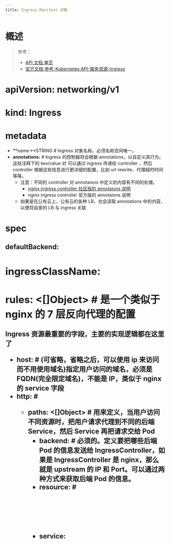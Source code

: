 ```yaml
---
title: Ingress Manifest 详解
---
```


# 概述

> 参考：
>
> - [API 文档,单页](https://kubernetes.io/docs/reference/generated/kubernetes-api/v1.21/#ingress-v1-networking-k8s-io)
> - [官方文档,参考-Kubernetes API-服务资源-Ingress](https://kubernetes.io/docs/reference/kubernetes-api/service-resources/ingress-v1/)

# apiVersion: networking/v1

# kind: Ingress

# metadata

- **name:**STRING # Ingress 对象名称。必须名称空间唯一。
- **annotations:** # Ingress 的控制器将会根据 annotations，以自定义其行为。这些注释下的 kev/value 对 可以通过 ingress 传递给 controller ，然后 controller 根据这些信息进行更详细的配置，比如 url rewrite、代理超时时间等等。
  - 注意：不同的 controller 对 annotaions 中定义的内容有不同的处理。
    - [nginx ingress controller 社区版的 annotaions 说明](https://kubernetes.github.io/ingress-nginx/user-guide/nginx-configuration/annotations/)
    - nginx ingress controller 官方版的 annotaions 说明
  - 如果是在公有云上，公有云的各种 LB，也会读取 annotations 中的内容，以便将自家的 LB 与 ingress 关联

# spec

## defaultBackend: <Object>

## ingressClassName: <STRING>

## rules: <\[]Object> # 是一个类似于 nginx 的 7 层反向代理的配置

Ingress 资源最重要的字段，主要的实现逻辑都在这里了

- **host: <STRING>** # (可省略，省略之后，可以使用 ip 来访问而不用使用域名)指定用户访问的域名，必须是 FQDN(完全限定域名)，不能是 IP，类似于 nginx 的 service 字段
- **http: <Object>** #
  - **paths: <\[]Object>** # 用来定义，当用户访问不同资源时，把用户请求代理到不同的后端 Service，然后 Service 再把请求交给 Pod
    - **backend: <Object> # 必须的**。定义要把哪些后端 Pod 的信息发送给 IngressController，如果是 IngressController 是 nginx，那么就是 upstream 的 IP 和 Port。可以通过两种方式来获取后端 Pod 的信息。
    - **resource: <Object>** #
    - **service: <Object>** # 指定后端类型为 service，就是通过 service 资源关联的 pod 来获取后端 pod。service 与 resource 字段互斥。
      - **name: <STRING> # 必须的**。指明用于采集后端后端 Pod 信息的 service 的名称
      - **port: <Object>** #
        - **number: <INTEGER>**# 指定 service 上的端口号
  - **path <STRING>** #
  - pathType

## tls: <\[]Object> # 启用 https 需要配置该字段

- **hosts: <\[]STRING>**#
- **secretName: <STRING>** # 导入指定的 secret 对象内的数据。该 secret 中包括两个数据：证书和密钥

# 简单示例

```yaml
apiVersion: networking/v1
kind: Ingress
metadata:
  name: cafe-ingress
  annotations: # 将这些 annotations 添加到特定的 Ingress 对象，以自定义其行为。
    nginx.ingress.kubernetes.io/rewrite-target: /
spec:
  tls: #启用https需要配置该字段
  - hosts:
    - cafe.example.com
    secretName: cafe-secret #把secret对象内的数据导入，该secret中包括两个数据：自签的证书和密钥，自签方式详见马哥的书《Kubernetes进阶实战》166页
  rules: #是一个类似于nginx的7层反向代理的配置
  - host: cafe.example.com #(可省略，省略之后，可以使用ip来访问而不用使用域名)指定用户访问的域名，必须是FQDN(完全限定域名)，不能是IP，类似于nginx的service字段
    http:
   paths: # 用来定义，当用户访问不同资源时，把用户请求代理到不同的后端Service，然后Service再把请求交给Pod
      #访问cafe.example.com/tea，则把请求代理到tea-svc这个service所拥有的后端pod上；访问cafe.example.com/coffee则把请求代理到名为coffee-svc这个service所拥有的后端pod上
   - path: /tea
     backend: #定义要把哪些后端Pod的IP信息发送给IngressController，如果是IngressController是nginx，那么这几个IP就是upstream的IP
       service:
            name: tea-svc # tes-svc 指明用于采集后端后端Pod信息的 service 的名称
         port:
              number: 80
   - path: /coffee
     backend:
       service:
            name: coffee-svc # coffee-svc 指明用于采集后端后端Pod信息的 service 的名称
         port:
              number: 80
  - host: bakery.example.com
    http:
   paths:
   - path: /
     .....
```

```yaml
apiVersion: extensions/v1beta1
kind: Ingress
metadata:
  name: myapp
  annotations:
    nginx.ingress.kubernetes.io/rewrite-target: /
spec:
  rules:
    - host: myapp.example.com
      http:
        paths:
          - path: /myapp
            backend:
              serviceName: myapp
              servicePort: 80
```
